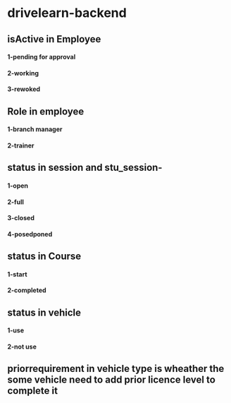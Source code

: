 # drivelearn-backend


## isActive in Employee
#### 1-pending for approval
#### 2-working
#### 3-rewoked

## Role in employee
#### 1-branch manager
#### 2-trainer


## status in session and stu_session-
#### 1-open 
#### 2-full
#### 3-closed
#### 4-posedponed

## status in Course 
#### 1-start
#### 2-completed

## status in vehicle 
#### 1-use
#### 2-not use

## priorrequirement in vehicle type is wheather the some vehicle need to add prior licence level to complete it
